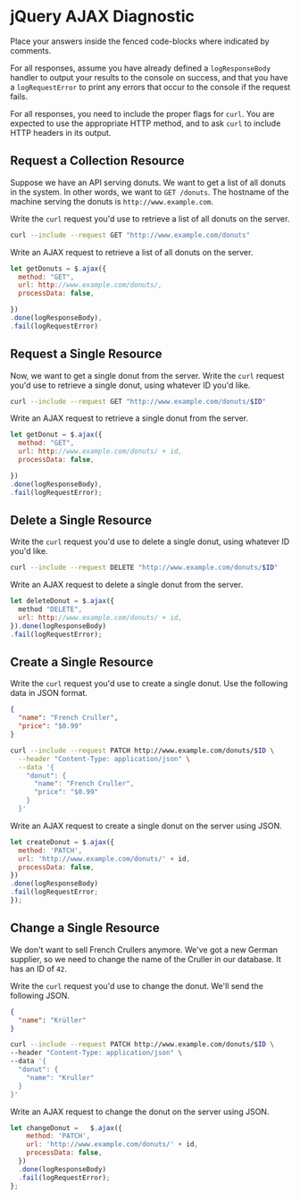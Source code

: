 # jQuery AJAX Diagnostic

Place your answers inside the fenced code-blocks where indicated by comments.

For all responses,  assume you have already defined a `logResponseBody` handler
to output your results to the console on success, and that you have a
`logRequestError` to print any errors that occur to the console if the request
fails.

For all responses, you need to include the proper flags for `curl`. You are
expected to use the appropriate HTTP method, and to ask `curl` to include HTTP
headers in its output.

## Request a Collection Resource

Suppose we have an API serving donuts. We want to get a list of all donuts in
the system. In other words, we want to `GET /donuts`. The hostname of the
machine serving the donuts is `http://www.example.com`.

Write the `curl` request you'd use to retrieve a list of all donuts on the
server.

```sh
curl --include --request GET "http://www.example.com/donuts"
```

Write an AJAX request to retrieve a list of all donuts on the server.

```js
let getDonuts = $.ajax({
  method: "GET",
  url: http://www.example.com/donuts/,
  processData: false,

})
.done(logResponseBody),
.fail(logRequestError)
```

## Request a Single Resource

Now, we want to get a single donut from the server. Write the `curl` request
you'd use to retrieve a single donut, using whatever ID you'd like.

```sh
curl --include --request GET "http://www.example.com/donuts/$ID"

```

Write an AJAX request to retrieve a single donut from the server.

```js
let getDonut = $.ajax({
  method: "GET",
  url: http://www.example.com/donuts/ + id,
  processData: false,

})
.done(logResponseBody),
.fail(logRequestError);
```

## Delete a Single Resource

Write the `curl` request you'd use to delete a single donut, using whatever ID
you'd like.

```sh
curl --include --request DELETE "http://www.example.com/donuts/$ID"
```

Write an AJAX request to delete a single donut from the server.

```js
let deleteDonut = $.ajax({
  method "DELETE",
  url: http://www.example.com/donuts/ + id,
}).done(logResponseBody)
.fail(logRequestError);
```

## Create a Single Resource

Write the `curl` request you'd use to create a single donut. Use the following
data in JSON format.

```json
{
  "name": "French Cruller",
  "price": "$0.99"
}
```

```sh
curl --include --request PATCH http://www.example.com/donuts/$ID \
  --header "Content-Type: application/json" \
  --data '{
    "donut": {
      "name": "French Cruller",
      "price": "$0.99"
    }
  }'
```

Write an AJAX request to create a single donut on the server using JSON.

```js
let createDonut = $.ajax({
  method: 'PATCH',
  url: 'http://www.example.com/donuts/' + id,
  processData: false,
})
.done(logResponseBody)
.fail(logRequestError;
});
```

## Change a Single Resource

We don't want to sell French Crullers anymore. We've got a new German supplier,
so we need to change the name of the Cruller in our database. It has an ID of
`42`.

Write the `curl` request you'd use to change the donut. We'll send the following
JSON.

```json
{
  "name": "Krüller"
}
```

```sh
curl --include --request PATCH http://www.example.com/donuts/$ID \
--header "Content-Type: application/json" \
--data '{
  "donut": {
    "name": "Kruller"
  }
}'
```

Write an AJAX request to change the donut on the server using JSON.

```js
let changeDonut =   $.ajax({
    method: 'PATCH',
    url: 'http://www.example.com/donuts/' + id,
    processData: false,
  })
  .done(logResponseBody)
  .fail(logRequestError);
};

```
